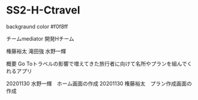 # SS2-H-Ctravel
backgraund color #f0f8ff

チームmediator
開発Hチーム

権藤裕太
滝田強
水野一輝

概要
Go Toトラベルの影響で増えてきた旅行者に向けて名所やプランを組んでくれるアプリ


20201130 水野一輝　ホーム画面の作成
20201130 権藤裕太　プラン作成画面の作成